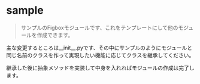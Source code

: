# sample

> サンプルのFigboxモジュールです、これをテンプレートにして他のモジュールを作成できます。

主な変更するところは__init__.pyです、その中にサンプルのようにモジュールと同じ名前のクラスを作って実現したい機能に応じてクラスを継承してください。

継承した後に抽象メソッドを実装して中身を入れればモジュールの作成は完了します。

